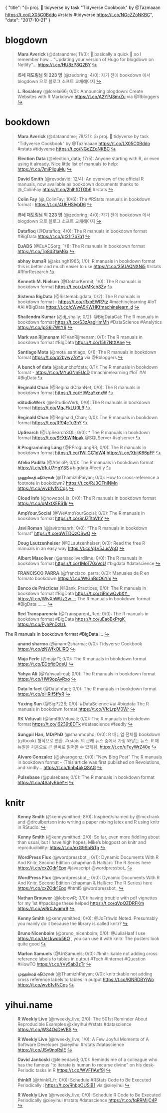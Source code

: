 {
  "title": "👍 proj. 🚧 tidyverse by task \"Tidyverse Cookbook\" by @Tazmaaan https://t.co/LX05C0Bddo #rstats #tidyverse https://t.co/NGcZZoNKBC",
  "date": "2017-10-21"
}

# blogdown

> **Mara Averick** (@dataandme; 11/0): 😬 basically a quick 📝 so I remember how…
"Updating your version of Hugo for blogdown on Netlify"… https://t.co/HU8zP8Q2BY  [&#8618;](https://twitter.com/xieyihui/status/921421346751614977)

<!-- -->


> **I5세 재도링님 외 223 명** (@zedoring; 4/0): 자기 전에 bookdown 에서 blogdown 으로 블로그 소프트 교체해야지  [&#8618;](https://twitter.com/xieyihui/status/921437397904166913)

<!-- -->


> **L. Rosaleny** (@lorelai66; 0/0): Announcing blogdown: Create Websites with R Markdown https://t.co/A2YPJ8mrZu via @Rbloggers  [&#8618;](https://twitter.com/xieyihui/status/921418122128711686)

<!-- -->


# bookdown

> **Mara Averick** (@dataandme; 78/21): 👍 proj. 🚧 tidyverse by task 
"Tidyverse Cookbook" by @Tazmaaan 
https://t.co/LX05C0Bddo #rstats #tidyverse https://t.co/NGcZZoNKBC  [&#8618;](https://twitter.com/xieyihui/status/921196529129607168)

<!-- -->


> **Election Data** (@election_data; 17/5): Anyone starting with R, or even using it already. Nice little list of manuals to help:
https://t.co/7miPllguMu  [&#8618;](https://twitter.com/xieyihui/status/921412769328648192)

<!-- -->


> **David Smith** (@revodavid; 12/4): An overview of the official R manuals, now available as bookdown documents thanks to @_ColinFay https://t.co/2hlhfDTGb6 #rstats  [&#8618;](https://twitter.com/xieyihui/status/921411974327603201)

<!-- -->


> **Colin Fay** (@_ColinFay; 10/6): The #RStats manuals in bookdown format : https://t.co/4UEHSlybD6  [&#8618;](https://twitter.com/xieyihui/status/921316345060438016)

<!-- -->


> **I5세 재도링님 외 223 명** (@zedoring; 4/0): 자기 전에 bookdown 에서 blogdown 으로 블로그 소프트 교체해야지  [&#8618;](https://twitter.com/xieyihui/status/921437397904166913)

<!-- -->


> **Datafloq** (@Datafloq; 4/0): The R manuals in bookdown format #BigData https://t.co/gt21r7b7q1  [&#8618;](https://twitter.com/xieyihui/status/921286415358545920)

<!-- -->


> **EuADS** (@EuADSorg; 1/1): The R manuals in bookdown format https://t.co/Tp8d31aM6x  [&#8618;](https://twitter.com/xieyihui/status/921319223892291584)

<!-- -->


> **abhay kumaR** (@aksingh1985; 1/0): R manuals in bookdown format this is better and much easier to use https://t.co/35UAQNXNi5 #rstats #RforResearch  [&#8618;](https://twitter.com/xieyihui/status/921260211381215232)

<!-- -->


> **Kenneth M. Nielsen** (@DoktorKermit; 1/0): The R manuals in bookdown format  https://t.co/xLvMKcp8Zv  [&#8618;](https://twitter.com/xieyihui/status/921222694129020928)

<!-- -->


> **Sistema BigData** (@Sistemabigdata; 0/2): The R manuals in bookdown format - https://t.co/rRxbEWR7tz #machinelearning #IoT #AI #BigData https://t.co/cWwA5KWHKfmachinelearn_d  [&#8618;](https://twitter.com/xieyihui/status/921209360373702657)

<!-- -->


> **Shailendra Kumar** (@dj_shaily; 0/2): @BigDataGal: The R manuals in bookdown format https://t.co/S3zAagHmMh #DataScience #Analytics https://t.co/lpG6l7WtY6  [&#8618;](https://twitter.com/xieyihui/status/921185995684327425)

<!-- -->


> **Mark van Rijmenam** (@VanRijmenam; 0/1): The R manuals in bookdown format #BigData https://t.co/15h7NtXAne  [&#8618;](https://twitter.com/xieyihui/status/921293516839497728)

<!-- -->


> **Santiago Mota** (@mota_santiago; 0/1): The R manuals in bookdown format https://t.co/b2bywy7pYb vía @Rbloggers  [&#8618;](https://twitter.com/xieyihui/status/921248627162480641)

<!-- -->


> **A bunch of data** (@abunchofdata; 0/1): The R manuals in bookdown format - https://t.co/MYuGNnEUcD #machinelearning #IoT #AI #BigData  [&#8618;](https://twitter.com/xieyihui/status/921172796754903040)

<!-- -->


> **Reginald Chan** (@ReginaldChanNet; 0/0): The R manuals in bookdown format https://t.co/HIWzaYxnxW  [&#8618;](https://twitter.com/xieyihui/status/921524300477280257)

<!-- -->


> **eStudioWerk** (@eStudioWerk; 0/0): The R manuals in bookdown format https://t.co/MqJFkLU0L9  [&#8618;](https://twitter.com/xieyihui/status/921524287487594497)

<!-- -->


> **Reginald Chan** (@Reginald_Chan; 0/0): The R manuals in bookdown format https://t.co/Rf94cTu3hY  [&#8618;](https://twitter.com/xieyihui/status/921522330874138624)

<!-- -->


> **UpSearch** (@UpSearchSQL; 0/0): * The R manuals in bookdown format https://t.co/SEXbWlNpak @SQLServer #sqlserver  [&#8618;](https://twitter.com/xieyihui/status/921473762759008257)

<!-- -->


> **R Programming Lang** (@RProgLangRR; 0/0): The R manuals in bookdown format https://t.co/1WilGC1dW4 https://t.co/XbijK66pFF  [&#8618;](https://twitter.com/xieyihui/status/921447684019539968)

<!-- -->


> **Afelio Padilla** (@AfelioP; 0/0): The R manuals in bookdown format https://t.co/b1uU7HgY3S #bigdata #feedly  [&#8618;](https://twitter.com/xieyihui/status/921424735539466240)

<!-- -->


> **முஹம்மத் ஷிம்ரான்** (@ThamizhPaiyan; 0/0): How to cross-reference a footnote in bookdown? https://t.co/RJ3OFhINMn https://t.co/wvb1vfNCqs  [&#8618;](https://twitter.com/xieyihui/status/921394678808940544)

<!-- -->


> **Cloud Info** (@howcool_is; 0/0): The R manuals in bookdown format https://t.co/oMxtXEES1k  [&#8618;](https://twitter.com/xieyihui/status/921384369448681472)

<!-- -->


> **AmpYour.Social** (@WeAmpYourSocial; 0/0): The R manuals in bookdown format https://t.co/SrJZTthVhY  [&#8618;](https://twitter.com/xieyihui/status/921383440552996865)

<!-- -->


> **Javi Roman** (@javiromanrh; 0/0): “The R manuals in bookdown format” https://t.co/qWTDQzOSwQ  [&#8618;](https://twitter.com/xieyihui/status/921360540500447233)

<!-- -->


> **Doug Lautzenheiser** (@DLautzenheiser; 0/0): Read the free R manuals in an easy way  https://t.co/qLv5JusVpO  [&#8618;](https://twitter.com/xieyihui/status/921356608785014784)

<!-- -->


> **Albert Masoliver** (@amasoliverdilme; 0/0): The R manuals in bookdown format https://t.co/1MoT70xVcU #bigdata #datascience  [&#8618;](https://twitter.com/xieyihui/status/921320343989555200)

<!-- -->


> **FRANCISCO PARRA** (@francisco_parra; 0/0): Manuales de R en formato bookdown https://t.co/iWGnBdO6Ym  [&#8618;](https://twitter.com/xieyihui/status/921307834112978944)

<!-- -->


> **Banco de Prácticas** (@Bank_Practices; 0/0): The R manuals in bookdown format #BigData https://t.co/ziRmwOvbXY   https://t.co/WivXhWUz2w … The R manuals in bookdown format #BigData … …  [&#8618;](https://twitter.com/xieyihui/status/921294053710417920)

<!-- -->


> **Red Transparencia** (@Transparent_Red; 0/0): The R manuals in bookdown format #BigData https://t.co/uEaoBxPrgK  https://t.co/FyhPnDzIzL
>
The R manuals in bookdown format #BigData …  [&#8618;](https://twitter.com/xieyihui/status/921290501567008768)

<!-- -->


> **anand sharma** (@anand2sharma; 0/0): Tidyverse Cookbook https://t.co/zNWfxOLlRQ  [&#8618;](https://twitter.com/xieyihui/status/921248139096481792)

<!-- -->


> **Maja Ferle** (@majaf1; 0/0): The R manuals in bookdown format
https://t.co/EDbfidQdeU  [&#8618;](https://twitter.com/xieyihui/status/921248091314978816)

<!-- -->


> **Yahya Ali** (@Yahyaalireal; 0/0): The R manuals in bookdown format https://t.co/HW9ozAvRxo  [&#8618;](https://twitter.com/xieyihui/status/921247526484959232)

<!-- -->


> **Data In fact** (@DataInfact; 0/0): The R manuals in bookdown format https://t.co/oHRIf5ffyR  [&#8618;](https://twitter.com/xieyihui/status/921246640618594304)

<!-- -->


> **Yuxing Sun** (@SigP226; 0/0): #DataScience #ai #bigdata The R manuals in bookdown format https://t.co/VfcLrpM0Wr  [&#8618;](https://twitter.com/xieyihui/status/921240379566911490)

<!-- -->


> **RK Veluvali** (@IamRKVeluvali; 0/0): The R manuals in bookdown format https://t.co/l6239t8DTk #datascience #feedly  [&#8618;](https://twitter.com/xieyihui/status/921202613391122432)

<!-- -->


> **Sungpil Han, MD/PhD** (@shanmdphd; 0/0): R 매뉴얼 전체를 bookdown (gitbook) 형식으로 변환. #rstats 의 근래 뉴스 중에서 가장 와닿는 뉴스. R 매뉴얼을 처음으로 큰 글씨로 읽어볼 수 있게됨. https://t.co/uFeyWrZ40e  [&#8618;](https://twitter.com/xieyihui/status/921179948303319040)

<!-- -->


> **Alvaro Gonzalez** (@alvarogonz; 0/0): "New Blog Post" The R manuals in bookdown format - (This article was first published on Revolutions, and kindly... https://t.co/6nb4bkQSAG  [&#8618;](https://twitter.com/xieyihui/status/921172254913839104)

<!-- -->


> **Pulsebase** (@pulsebase; 0/0): The R manuals in bookdown format https://t.co/4SatyRbeYH  [&#8618;](https://twitter.com/xieyihui/status/921171616679129090)

<!-- -->


# knitr

> **Kenny Smith** (@kennysmithed; 8/0): Inspired/shamed by @mcxfrank and @drculbertson into writing a paper mixing latex and R using knitr in RStudio.  [&#8618;](https://twitter.com/xieyihui/status/921350406743252992)

<!-- -->


> **Kenny Smith** (@kennysmithed; 2/0): So far, even more fiddling about than usual, but I have high hopes. Mike’s blogpost on knitr and reproducibility: https://t.co/exG9SbBiTg  [&#8618;](https://twitter.com/xieyihui/status/921350635664084992)

<!-- -->


> **WordPress Flux** (@wordpressbot_; 0/1): Dynamic Documents With R And Knitr, Second Edition (chapman &amp; Hall/crc The R Series here  https://t.co/cxZOdr1Epx #javascript @wordpressbot_  [&#8618;](https://twitter.com/xieyihui/status/921370857712349184)

<!-- -->


> **WordPress Flux** (@wordpressbot_; 0/0): Dynamic Documents With R And Knitr, Second Edition (chapman &amp; Hall/crc The R Series) here  https://t.co/cxZOdr1Epx #html5 @wordpressbot_  [&#8618;](https://twitter.com/xieyihui/status/921471605133533184)

<!-- -->


> **Nathan Brouwer** (@lobrowR; 0/0): having trouble with pdf vignettes for my 1st #rpackage  these helped https://t.co/qVpQZDRFKm https://t.co/wRr0Jvqmr9  [&#8618;](https://twitter.com/xieyihui/status/921466494390763520)

<!-- -->


> **Kenny Smith** (@kennysmithed; 0/0): @JoFrhwld Noted. Presumably you mainly do it because the library is called knitr?  [&#8618;](https://twitter.com/xieyihui/status/921352406105055232)

<!-- -->


> **Bruno Nicenboim** (@bruno_nicenboim; 0/0): @JuliaHaaf I use https://t.co/UeLkwdb56O , you can use it with knitr. The posters look quite good  [&#8618;](https://twitter.com/xieyihui/status/921266303276601344)

<!-- -->


> **Marlon Samuels** (@UriSamuels; 0/0): #knitr::kable not adding cross reference labels to tables in output
#Tech #Internet #Question #HowTO
https://t.co/rVy5ab3zTr  [&#8618;](https://twitter.com/xieyihui/status/921195682224050177)

<!-- -->


> **முஹம்மத் ஷிம்ரான்** (@ThamizhPaiyan; 0/0): knitr::kable not adding cross reference labels to tables in output https://t.co/KlNRDBYjWo https://t.co/wvb1vfNCqs  [&#8618;](https://twitter.com/xieyihui/status/921194605693063168)

<!-- -->


# yihui.name

> **R Weekly Live** (@rweekly_live; 2/0): The 501st Reminder About Reproducible Examples @xieyihui #rstats #datascience https://t.co/WS4OsDeVBS  [&#8618;](https://twitter.com/xieyihui/status/921193904904507392)

<!-- -->


> **R Weekly Live** (@rweekly_live; 1/0): A Few Joyful Moments of A Software Developer @xieyihui #rstats #datascience https://t.co/JSv9noRsIE  [&#8618;](https://twitter.com/xieyihui/status/921193904250261504)

<!-- -->


> **David Jankoski** (@leleedavid; 0/0): Reminds me of a colleague who has the famous "to iterate is human to recurse divine" on his desk-Periodic tasks in R https://t.co/WVFI1Aef9l  [&#8618;](https://twitter.com/xieyihui/status/921404868333637632)

<!-- -->


> **thinkR** (@thinkR_fr; 0/0): Schedule #RStats Code to Be Executed Periodically : https://t.co/RhbpOUSiB1 via @xieyihui  [&#8618;](https://twitter.com/xieyihui/status/921360548691894272)

<!-- -->


> **R Weekly Live** (@rweekly_live; 0/0): Schedule R Code to Be Executed Periodically @xieyihui #rstats #datascience https://t.co/fqRRMjjC4P  [&#8618;](https://twitter.com/xieyihui/status/921193903348486144)

<!-- -->


